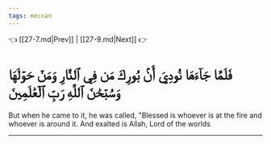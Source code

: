 ```yaml
---
tags: meccan
---
```


👈 [[27-7.md|Prev]] | [[27-9.md|Next]] 👉

# فَلَمَّا جَآءَهَا نُودِيَ أَنۢ بُورِكَ مَن فِي ٱلنَّارِ وَمَنۡ حَوۡلَهَا وَسُبۡحَٰنَ ٱللَّهِ رَبِّ ٱلۡعَٰلَمِينَ

But when he came to it, he was called, "Blessed is whoever is at the fire and whoever is around it. And exalted is Allah, Lord of the worlds

---

